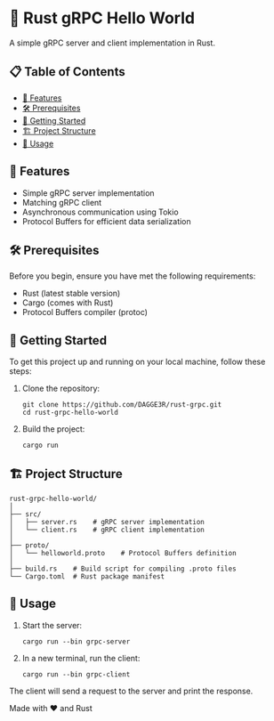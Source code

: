 # 🦀️ Rust gRPC Hello World

A simple gRPC server and client implementation in Rust.

## 📋 Table of Contents

- [🌟 Features](#-features)
- [🛠️ Prerequisites](#️-prerequisites)
- [🚀 Getting Started](#-getting-started)
- [🏗️ Project Structure](#️-project-structure)
- [🔧 Usage](#-usage)


## 🌟 Features

- Simple gRPC server implementation
- Matching gRPC client
- Asynchronous communication using Tokio
- Protocol Buffers for efficient data serialization

## 🛠️ Prerequisites

Before you begin, ensure you have met the following requirements:

- Rust (latest stable version)
- Cargo (comes with Rust)
- Protocol Buffers compiler (protoc)

## 🚀 Getting Started

To get this project up and running on your local machine, follow these steps:

1. Clone the repository:
   ```
   git clone https://github.com/DAGGE3R/rust-grpc.git
   cd rust-grpc-hello-world
   ```

2. Build the project:
   ```
   cargo run
   ```

## 🏗️ Project Structure

```
rust-grpc-hello-world/
│
├── src/
│   ├── server.rs    # gRPC server implementation
│   └── client.rs    # gRPC client implementation
│
├── proto/
│   └── helloworld.proto    # Protocol Buffers definition
│
├── build.rs    # Build script for compiling .proto files
└── Cargo.toml  # Rust package manifest
```

## 🔧 Usage

1. Start the server:
   ```
   cargo run --bin grpc-server
   ```

2. In a new terminal, run the client:
   ```
   cargo run --bin grpc-client
   ```

The client will send a request to the server and print the response.



Made with ❤️ and Rust